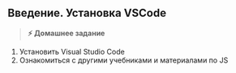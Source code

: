 
## Введение. Установка VSCode

> **⚡️ Домашнее задание**

1. Установить Visual Studio Code
2. Ознакомиться с другими учебниками и материалами по JS
